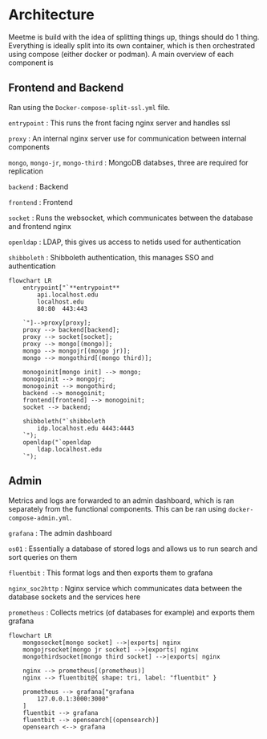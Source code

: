 # Architecture

Meetme is build with the idea of splitting things up, things should do 1 thing.
Everything is ideally split into its own container, which is then orchestrated using
compose (either docker or podman). A main overview of each component is

## Frontend and Backend

Ran using the `Docker-compose-split-ssl.yml` file.

`entrypoint`
: This runs the front facing nginx server and handles ssl

`proxy`
: An internal nginx server use for communication between internal components

`mongo`, `mongo-jr`, `mongo-third`
: MongoDB databses, three are required for replication

`backend`
: Backend

`frontend`
: Frontend

`socket`
: Runs the websocket, which communicates between the database and frontend nginx

`openldap`
: LDAP, this gives us access to netids used for authentication

`shibboleth`
: Shibboleth authentication, this manages SSO and authentication

```mermaid
flowchart LR
    entrypoint["`**entrypoint**
        api.localhost.edu
        localhost.edu
        80:80  443:443

    `"]-->proxy[proxy];
    proxy --> backend[backend];
    proxy --> socket[socket];
    proxy --> mongo[(mongo)];
    mongo --> mongojr[(mongo jr)];
    mongo --> mongothird[(mongo third)];

    monogoinit[mongo init] --> mongo;
    monogoinit --> mongojr;
    monogoinit --> mongothird;
    backend --> monogoinit;
    frontend[frontend] --> monogoinit;
    socket --> backend;

    shibboleth("`shibboleth
        idp.localhost.edu 4443:4443
    `");
    openldap("`openldap
        ldap.localhost.edu
    `");
```

## Admin

Metrics and logs are forwarded to an admin dashboard, which is ran separately
from the functional components. This can be ran using `docker-compose-admin.yml`.

`grafana`
: The admin dashboard

`os01`
: Essentially a database of stored logs and allows us to run search and sort queries on them

`fluentbit`
: This format logs and then exports them to grafana

`nginx_soc2http`
: Nginx service which communicates data between the database sockets and the services here

`prometheus`
: Collects metrics (of databases for example) and exports them grafana

```mermaid
flowchart LR
    mongosocket[mongo socket] -->|exports| nginx
    mongojrsocket[mongo jr socket] -->|exports| nginx
    mongothirdsocket[mongo third socket] -->|exports| nginx

    nginx --> prometheus[(prometheus)]
    nginx --> fluentbit@{ shape: tri, label: "fluentbit" }

    prometheus --> grafana["grafana 
        127.0.0.1:3000:3000"
    ]
    fluentbit --> grafana
    fluentbit --> opensearch[(opensearch)]
    opensearch <--> grafana
```
